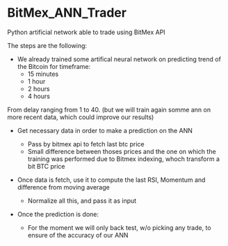 # BitMex_ANN_Trader
Python artificial network able to trade using BitMex API

The steps are the following:

- We already trained some artifical neural network on predicting trend of the Bitcoin for timeframe:
  - 15 minutes
  - 1 hour
  - 2 hours 
  - 4 hours

From delay ranging from 1 to 40. (but we will train again somme ann on more recent data, which could improve our results)


- Get necessary data in order to make a prediction on the ANN 
  - Pass by bitmex api to fetch last btc price 
  - Small difference between thoses prices and the one on which the training was performed due to Bitmex indexing, whoch transform a bit BTC price
  
- Once data is fetch, use it to compute the last RSI, Momentum and difference from moving average
  - Normalize all this, and pass it as input 

- Once the prediction is done: 
  - For the moment we will only back test, w/o picking any trade, to ensure of the accuracy of our ANN


